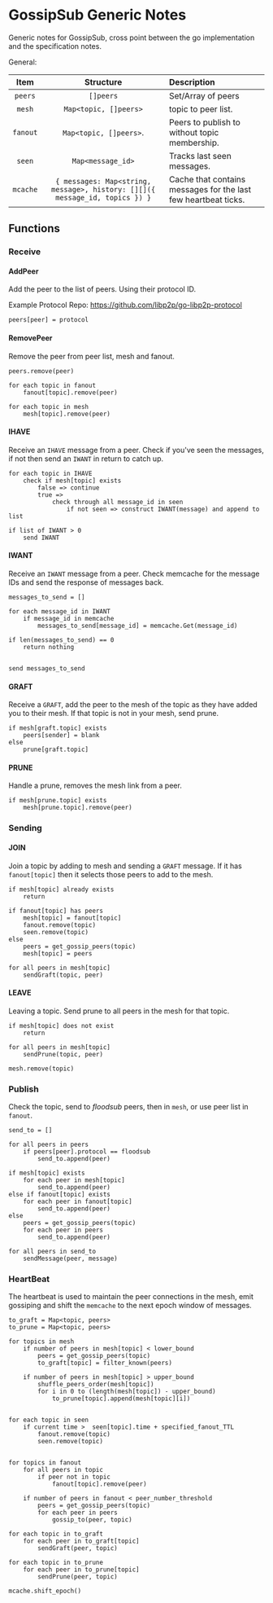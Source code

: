# GossipSub Generic Notes

Generic notes for GossipSub, cross point between the go implementation and the
specification notes.

General:

|   Item   |                                   Structure                                   | Description                                                    |
|:--------:|:-----------------------------------------------------------------------------:|:---------------------------------------------------------------|
|  `peers` |                                  ``[]peers``                                  | Set/Array of peers                                             |
|  `mesh`  |                            ``Map<topic, []peers>``                            | topic to peer list.                                            |
| `fanout` |                            ``Map<topic, []peers>``.                           | Peers to publish to without topic membership.                  |
|  `seen`  |                              ``Map<message_id>``                              | Tracks last seen messages.                                     |
| `mcache` | ``{ messages: Map<string, message>, history: [][]({ message_id, topics }) }`` | Cache that contains messages for the last few heartbeat ticks. |



## Functions

### Receive

#### AddPeer

Add the peer to the list of peers. Using their protocol ID.

Example Protocol Repo: https://github.com/libp2p/go-libp2p-protocol

```
peers[peer] = protocol
```

#### RemovePeer

Remove the peer from peer list, mesh and fanout.

```
peers.remove(peer)

for each topic in fanout
    fanout[topic].remove(peer)

for each topic in mesh
    mesh[topic].remove(peer)
```

#### IHAVE

Receive an `IHAVE` message from a peer. Check if you've seen the messages, if
not then send an `IWANT` in return to catch up.

```
for each topic in IHAVE
    check if mesh[topic] exists
        false => continue
        true =>
            check through all message_id in seen
                if not seen => construct IWANT(message) and append to list

if list of IWANT > 0
    send IWANT
```


#### IWANT

Receive an `IWANT` message from a peer. Check memcache for the message IDs and
send the response of messages back.

```
messages_to_send = []

for each message_id in IWANT
    if message_id in memcache
        messages_to_send[message_id] = memcache.Get(message_id)

if len(messages_to_send) == 0
    return nothing


send messages_to_send
```

#### GRAFT

Receive a `GRAFT`, add the peer to the mesh of the topic as they have added you
to their mesh. If that topic is not in your mesh, send prune.

```
if mesh[graft.topic] exists
    peers[sender] = blank
else
    prune[graft.topic]
```

#### PRUNE

Handle a prune, removes the mesh link from a peer.

```
if mesh[prune.topic] exists
    mesh[prune.topic].remove(peer)
```

### Sending

#### JOIN

Join a topic by adding to mesh and sending a `GRAFT` message. If it has
``fanout[topic]`` then it selects those peers to add to the mesh.

```
if mesh[topic] already exists
    return

if fanout[topic] has peers
    mesh[topic] = fanout[topic]
    fanout.remove(topic)
    seen.remove(topic)
else
    peers = get_gossip_peers(topic)
    mesh[topic] = peers

for all peers in mesh[topic]
    sendGraft(topic, peer)
```

#### LEAVE

Leaving a topic. Send prune to all peers in the mesh for that topic.

```
if mesh[topic] does not exist
    return

for all peers in mesh[topic]
    sendPrune(topic, peer)

mesh.remove(topic)
```

### Publish

Check the topic, send to *floodsub* peers, then in `mesh`, or use peer list in
`fanout`.

```
send_to = []

for all peers in peers
    if peers[peer].protocol == floodsub
        send_to.append(peer)

if mesh[topic] exists
    for each peer in mesh[topic]
        send_to.append(peer)
else if fanout[topic] exists
    for each peer in fanout[topic]
        send_to.append(peer)
else
    peers = get_gossip_peers(topic)
    for each peer in peers
        send_to.append(peer)

for all peers in send_to
    sendMessage(peer, message)
```

### HeartBeat

The heartbeat is used to maintain the peer connections in the mesh, emit
gossiping and shift the `memcache` to the next epoch window of messages.

```
to_graft = Map<topic, peers>
to_prune = Map<topic, peers>

for topics in mesh
    if number of peers in mesh[topic] < lower_bound
        peers = get_gossip_peers(topic)
        to_graft[topic] = filter_known(peers)

    if number of peers in mesh[topic] > upper_bound
        shuffle_peers_order(mesh[topic])
        for i in 0 to (length(mesh[topic]) - upper_bound)
            to_prune[topic].append(mesh[topic][i])


for each topic in seen
    if current time >  seen[topic].time + specified_fanout_TTL
        fanout.remove(topic)
        seen.remove(topic)


for topics in fanout
    for all peers in topic
        if peer not in topic
            fanout[topic].remove(peer)

    if number of peers in fanout < peer_number_threshold
        peers = get_gossip_peers(topic)
        for each peer in peers
            gossip_to(peer, topic)

for each topic in to_graft
    for each peer in to_graft[topic]
        sendGraft(peer, topic)

for each topic in to_prune
    for each peer in to_prune[topic]
        sendPrune(peer, topic)

mcache.shift_epoch()
```
